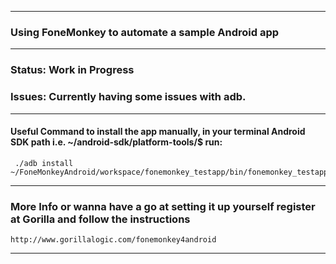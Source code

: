 ***
### Using FoneMonkey to automate a sample Android app
***
### Status: Work in Progress
### Issues: Currently having some issues with adb. 
***
#### Useful Command to install the app manually, in your terminal Android SDK path i.e. ~/android-sdk/platform-tools/$ run: 
     ./adb install ~/FoneMonkeyAndroid/workspace/fonemonkey_testapp/bin/fonemonkey_testapp.apk
***
### More Info or wanna have a go at setting it up yourself register at Gorilla and follow the instructions
    http://www.gorillalogic.com/fonemonkey4android
***
